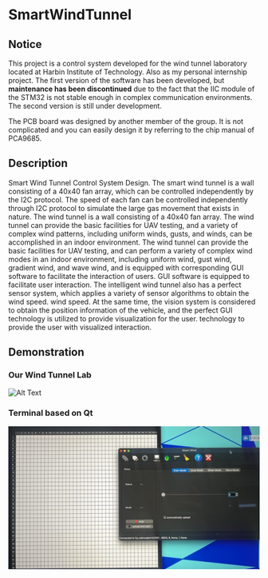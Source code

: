 # SmartWindTunnel

## Notice

This project is a control system developed for the wind tunnel laboratory located at Harbin Institute of Technology. Also as my personal internship project. The first version of the software has been developed, but **maintenance has been discontinued** due to the fact that the IIC module of the STM32 is not stable enough in complex communication environments. The second version is still under development.

The PCB board was designed by another member of the group. It is not complicated and you can easily design it by referring to the chip manual of PCA9685.

## Description
Smart Wind Tunnel Control System Design. The smart wind tunnel is a wall consisting of a 40x40 fan array, which can be controlled independently by the I2C protocol. The speed of each fan can be controlled independently through I2C protocol to simulate the large gas movement that exists in nature. The wind tunnel is a wall consisting of a 40x40 fan array. The wind tunnel can provide the basic facilities for UAV testing, and a variety of complex wind patterns, including uniform winds, gusts, and winds, can be accomplished in an indoor environment. The wind tunnel can provide the basic facilities for UAV testing, and can perform a variety of complex wind modes in an indoor environment, including uniform wind, gust wind, gradient wind, and wave wind, and is equipped with corresponding GUI software to facilitate the interaction of users. GUI software is equipped to facilitate user interaction. The intelligent wind tunnel also has a perfect sensor system, which applies a variety of sensor algorithms to obtain the wind speed. wind speed. At the same time, the vision system is considered to obtain the position information of the vehicle, and the perfect GUI technology is utilized to provide visualization for the user. technology to provide the user with visualized interaction.

## Demonstration

### Our Wind Tunnel Lab
![Alt Text](example/wind_tunnel.png)

### Terminal based on Qt
![Alt Text](example/qt_terminal.png)
